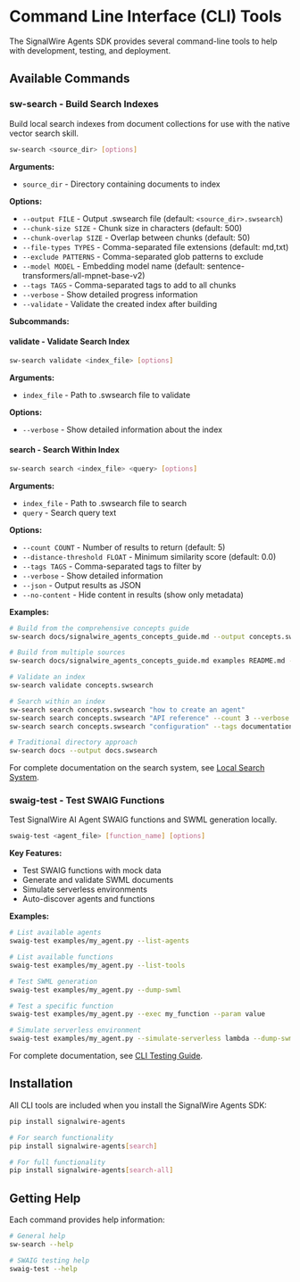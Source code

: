 # Command Line Interface (CLI) Tools

The SignalWire Agents SDK provides several command-line tools to help with development, testing, and deployment.

## Available Commands

### sw-search - Build Search Indexes

Build local search indexes from document collections for use with the native vector search skill.

```bash
sw-search <source_dir> [options]
```

**Arguments:**
- `source_dir` - Directory containing documents to index

**Options:**
- `--output FILE` - Output .swsearch file (default: `<source_dir>.swsearch`)
- `--chunk-size SIZE` - Chunk size in characters (default: 500)
- `--chunk-overlap SIZE` - Overlap between chunks (default: 50)
- `--file-types TYPES` - Comma-separated file extensions (default: md,txt)
- `--exclude PATTERNS` - Comma-separated glob patterns to exclude
- `--model MODEL` - Embedding model name (default: sentence-transformers/all-mpnet-base-v2)
- `--tags TAGS` - Comma-separated tags to add to all chunks
- `--verbose` - Show detailed progress information
- `--validate` - Validate the created index after building

**Subcommands:**

#### validate - Validate Search Index

```bash
sw-search validate <index_file> [options]
```

**Arguments:**
- `index_file` - Path to .swsearch file to validate

**Options:**
- `--verbose` - Show detailed information about the index

#### search - Search Within Index

```bash
sw-search search <index_file> <query> [options]
```

**Arguments:**
- `index_file` - Path to .swsearch file to search
- `query` - Search query text

**Options:**
- `--count COUNT` - Number of results to return (default: 5)
- `--distance-threshold FLOAT` - Minimum similarity score (default: 0.0)
- `--tags TAGS` - Comma-separated tags to filter by
- `--verbose` - Show detailed information
- `--json` - Output results as JSON
- `--no-content` - Hide content in results (show only metadata)

**Examples:**

```bash
# Build from the comprehensive concepts guide
sw-search docs/signalwire_agents_concepts_guide.md --output concepts.swsearch

# Build from multiple sources
sw-search docs/signalwire_agents_concepts_guide.md examples README.md --output comprehensive.swsearch

# Validate an index
sw-search validate concepts.swsearch

# Search within an index  
sw-search search concepts.swsearch "how to create an agent"
sw-search search concepts.swsearch "API reference" --count 3 --verbose
sw-search search concepts.swsearch "configuration" --tags documentation --json

# Traditional directory approach
sw-search docs --output docs.swsearch
```

For complete documentation on the search system, see [Local Search System](search-system.md).

### swaig-test - Test SWAIG Functions

Test SignalWire AI Agent SWAIG functions and SWML generation locally.

```bash
swaig-test <agent_file> [function_name] [options]
```

**Key Features:**
- Test SWAIG functions with mock data
- Generate and validate SWML documents
- Simulate serverless environments
- Auto-discover agents and functions

**Examples:**

```bash
# List available agents
swaig-test examples/my_agent.py --list-agents

# List available functions
swaig-test examples/my_agent.py --list-tools

# Test SWML generation
swaig-test examples/my_agent.py --dump-swml

# Test a specific function
swaig-test examples/my_agent.py --exec my_function --param value

# Simulate serverless environment
swaig-test examples/my_agent.py --simulate-serverless lambda --dump-swml
```

For complete documentation, see [CLI Testing Guide](cli_testing_guide.md).

## Installation

All CLI tools are included when you install the SignalWire Agents SDK:

```bash
pip install signalwire-agents

# For search functionality
pip install signalwire-agents[search]

# For full functionality
pip install signalwire-agents[search-all]
```

## Getting Help

Each command provides help information:

```bash
# General help
sw-search --help

# SWAIG testing help
swaig-test --help
``` 